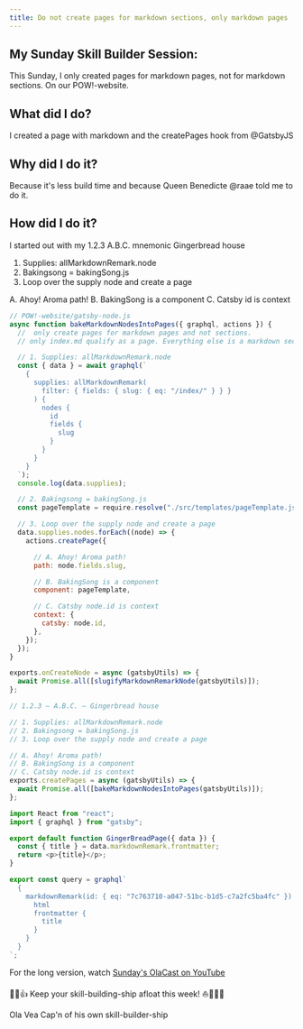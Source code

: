 ```yaml
---
title: Do not create pages for markdown sections, only markdown pages
---
```


## My Sunday Skill Builder Session:

This Sunday, I only created pages for markdown pages, not for markdown sections. On our POW!-website.

## What did I do?

I created a page with markdown and the createPages hook from @GatsbyJS

## Why did I do it?

Because it's less build time and because Queen Benedicte @raae told me to do it.

## How did I do it?

I started out with my 1.2.3 A.B.C. mnemonic Gingerbread house

1. Supplies: allMarkdownRemark.node
2. Bakingsong = bakingSong.js
3. Loop over the supply node and create a page

A. Ahoy! Aroma path!
B. BakingSong is a component
C. Catsby id is context


```js
// POW!-website/gatsby-node.js
async function bakeMarkdownNodesIntoPages({ graphql, actions }) {
  //  only create pages for markdown pages and not sections.
  // only index.md qualify as a page. Everything else is a markdown section content.

  // 1. Supplies: allMarkdownRemark.node
  const { data } = await graphql(`
    {
      supplies: allMarkdownRemark(
        filter: { fields: { slug: { eq: "/index/" } } }
      ) {
        nodes {
          id
          fields {
            slug
          }
        }
      }
    }
  `);
  console.log(data.supplies);

  // 2. Bakingsong = bakingSong.js
  const pageTemplate = require.resolve("./src/templates/pageTemplate.js");

  // 3. Loop over the supply node and create a page
  data.supplies.nodes.forEach((node) => {
    actions.createPage({

      // A. Ahoy! Aroma path!
      path: node.fields.slug,

      // B. BakingSong is a component
      component: pageTemplate,

      // C. Catsby node.id is context
      context: {
        catsby: node.id,
      },
    });
  });
}

exports.onCreateNode = async (gatsbyUtils) => {
  await Promise.all([slugifyMarkdownRemarkNode(gatsbyUtils)]);
};

// 1.2.3 – A.B.C. – Gingerbread house

// 1. Supplies: allMarkdownRemark.node
// 2. Bakingsong = bakingSong.js
// 3. Loop over the supply node and create a page

// A. Ahoy! Aroma path!
// B. BakingSong is a component
// C. Catsby node.id is context
exports.createPages = async (gatsbyUtils) => {
  await Promise.all([bakeMarkdownNodesIntoPages(gatsbyUtils)]);
};
```

```js
import React from "react";
import { graphql } from "gatsby";

export default function GingerBreadPage({ data }) {
  const { title } = data.markdownRemark.frontmatter;
  return <p>{title}</p>;
}

export const query = graphql`
  {
    markdownRemark(id: { eq: "7c763710-a047-51bc-b1d5-c7a2fc5ba4fc" }) {
      html
      frontmatter {
        title
      }
    }
  }
`;

```


For the long version, watch [Sunday's OlaCast on YouTube](https://youtu.be/lMDA0WuAZSA)


💪😺👍
Keep your skill-building-ship afloat this week!
⛵🔧🏴‍☠️


Ola Vea
Cap'n of his own skill-builder-ship
